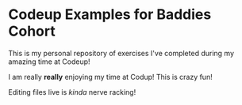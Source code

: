 # Codeup Examples for Baddies Cohort

This is my personal repository of exercises I've completed during my amazing time at Codeup!

I am really **really** enjoying my time at Codup! This is crazy fun!

Editing files live is *kinda* nerve racking!
